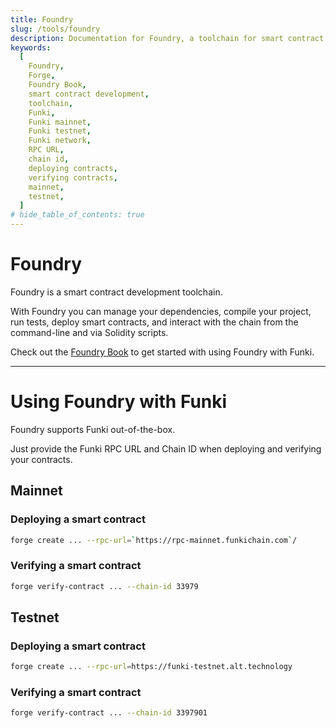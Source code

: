 ```yaml
---
title: Foundry
slug: /tools/foundry
description: Documentation for Foundry, a toolchain for smart contract development. Provides instructions on deploying and verifying contracts on Funki's mainnet and testnet using Foundry.
keywords:
  [
    Foundry,
    Forge,
    Foundry Book,
    smart contract development,
    toolchain,
    Funki,
    Funki mainnet,
    Funki testnet,
    Funki network,
    RPC URL,
    chain id,
    deploying contracts,
    verifying contracts,
    mainnet,
    testnet,
  ]
# hide_table_of_contents: true
---
```


# Foundry

Foundry is a smart contract development toolchain.

With Foundry you can manage your dependencies, compile your project, run tests, deploy smart contracts, and interact with the chain from the command-line and via Solidity scripts.

Check out the [Foundry Book](https://book.getfoundry.sh/) to get started with using Foundry with Funki.

---

# Using Foundry with Funki

Foundry supports Funki out-of-the-box.

Just provide the Funki RPC URL and Chain ID when deploying and verifying your contracts.

## Mainnet

### Deploying a smart contract

```bash
forge create ... --rpc-url=`https://rpc-mainnet.funkichain.com`/
```

### Verifying a smart contract

```bash
forge verify-contract ... --chain-id 33979
```

## Testnet

### Deploying a smart contract

```bash
forge create ... --rpc-url=https://funki-testnet.alt.technology
```

### Verifying a smart contract

```bash
forge verify-contract ... --chain-id 3397901
```
